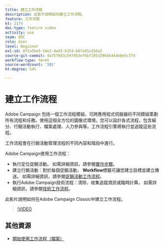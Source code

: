 ```yaml
---
title: 建立工作流程
description: 此影片說明如何建立工作流程。
feature: 工作流程
kt: 2175
doc-type: feature video
activity: use
team: DOC
role: User
level: Beginner
exl-id: 0f2a5be5-54e1-4ed3-b154-b87a91cd16a2
source-git-commit: da757603c597453ef6b7195329b5b44ab6e5c77d
workflow-type: tm+mt
source-wordcount: '201'
ht-degree: 54%

---
```


# 建立工作流程

Adobe Campaign 包括一個工作流程模組，可跨應用程式伺服器的不同模組策劃所有流程和任務。使用這個全方位的圖像式環境，您可以設計各式流程，包含細分、行銷活動執行、檔案處理、人力參與等。工作流程引擎將執行並追蹤這些流程。

工作流程會在行銷活動管理流程的不同內容和階段中進行。

Adobe Campaign使用工作流程：

* 執行定位促銷活動。 如需詳細資訊，請參閱[實作步驟](https://docs.adobe.com/content/help/en/campaign-classic/using/automating-with-workflows/general-operation/building-a-workflow.html#Implementation_steps_)。
* 建立行銷活動：對於每個促銷活動， **Workflow**&#x200B;標籤可讓您建立目標並建立傳送。 如需詳細資訊，請參閱[促銷活動工作流程](https://docs.adobe.com/content/help/zh-Hant/campaign-classic/using/automating-with-workflows/general-operation/building-a-workflow.html#campaign-workflows)。
* 執行Adobe Campaign技術流程：清除、收集追蹤資訊或臨時計算。 如需詳細資訊，請參閱[技術工作流程](https://docs.adobe.com/content/help/zh-Hant/campaign-classic/using/automating-with-workflows/general-operation/building-a-workflow.html#technical-workflows)。

此影片說明如何在Adobe Campaign Classic中建立工作流程。

>[!VIDEO](https://video.tv.adobe.com/v/25559?quality=12)

## 其他資源

* [開始使用工作流程（檔案）](https://experienceleague.adobe.com/docs/campaign-classic/using/automating-with-workflows/introduction/about-workflows.html?lang=zh-Hant)
